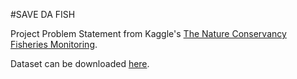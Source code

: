 #SAVE DA FISH 

Project Problem Statement from Kaggle's [The Nature Conservancy Fisheries Monitoring](https://www.kaggle.com/competitions/the-nature-conservancy-fisheries-monitoring/discussion/27100).

Dataset can be downloaded [here](https://github.com/Cawinchan/fish_are_mans_friend/edit/master/README.md).
